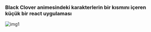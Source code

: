 <h3>Black Clover animesindeki karakterlerin bir kısmını içeren küçük bir react uygulaması</h3>

![img1](https://github.com/emrahbyz/Black-Clover-Cards/assets/146847947/33b19b69-61ce-4f57-8287-1cdd5e18fb09)
